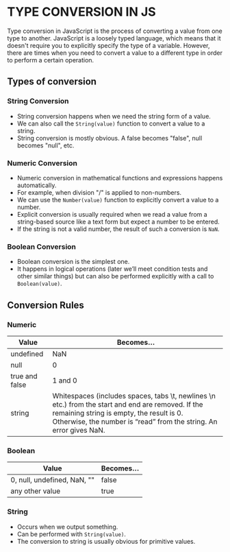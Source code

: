 # TYPE CONVERSION IN JS
Type conversion in JavaScript is the process of converting a value from one type to another. JavaScript is a loosely typed language, which means that it doesn't require you to explicitly specify the type of a variable. However, there are times when you need to convert a value to a different type in order to perform a certain operation.

## Types of conversion
### <b>String Conversion</b>
* String conversion happens when we need the string form of a value.
* We can also call the `String(value)` function to convert a value to a string.
* String conversion is mostly obvious. A false becomes "false", null becomes "null", etc.

### <b>Numeric Conversion</b>
* Numeric conversion in mathematical functions and expressions happens automatically.
* For example, when division "/" is applied to non-numbers.
* We can use the `Number(value)` function to explicitly convert a value to a number.
* Explicit conversion is usually required when we read a value from a string-based source like a text form but expect a number to be entered.
* If the string is not a valid number, the result of such a conversion is `NaN`.

### Boolean Conversion
* Boolean conversion is the simplest one.
* It happens in logical operations (later we’ll meet condition tests and other similar things) but can also be performed explicitly with a call to `Boolean(value)`.


## Conversion Rules
### Numeric
| Value | Becomes… |
|---|---|
| undefined | NaN |
| null | 0 |
| true and false | 1 and 0 |
| string | Whitespaces (includes spaces, tabs \t, newlines \n etc.) from the start and end are removed. If the remaining string is empty, the result is 0. Otherwise, the number is “read” from the string. An error gives NaN. |

### Boolean
| Value | Becomes… |
|---|---|
| 0, null, undefined, NaN, "" | false |
| any other value | true |

### String
* Occurs when we output something.
* Can be performed with `String(value)`.
* The conversion to string is usually obvious for primitive values.
